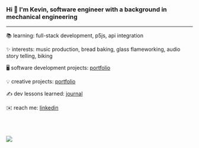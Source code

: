 ### Hi 👋 I'm Kevin, software engineer with a background in mechanical engineering
---

📚 learning:  full-stack development, p5js, api integration

✨ interests: music production, bread baking, glass flameworking, audio story telling, biking

🖥️ software development projects: [portfolio](https://kevin-lambda.github.io/)

💡 creative projects: [portfolio](https://kevin-lam.netlify.app/)

✍️ dev lessons learned: [journal](https://github.com/kevin-lambda/kevin-lambda/blob/main/Project_history.md)

✉️ reach me: [linkedin](https://www.linkedin.com/in/kevin-q-lam/)

<br>
<br>

![](https://komarev.com/ghpvc/?username=kevin-lambda&color=green)
